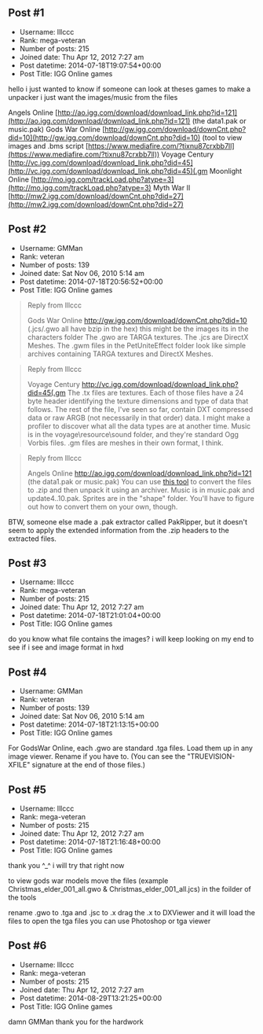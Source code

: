 ## Post #1
- Username: lllccc
- Rank: mega-veteran
- Number of posts: 215
- Joined date: Thu Apr 12, 2012 7:27 am
- Post datetime: 2014-07-18T19:07:54+00:00
- Post Title: IGG Online games

hello i just wanted to know if someone can look at theses games to make a unpacker i just want the images/music from the files 


Angels Online [http://ao.igg.com/download/download_link.php?id=121](http://ao.igg.com/download/download_link.php?id=121) (the data1.pak or music.pak)
Gods War Online [http://gw.igg.com/download/downCnt.php?did=10](http://gw.igg.com/download/downCnt.php?did=10) (tool to view images and .bms script [https://www.mediafire.com/?tixnu87crxbb7ll](https://www.mediafire.com/?tixnu87crxbb7ll))
Voyage Century [http://vc.igg.com/download/download_link.php?did=45](http://vc.igg.com/download/download_link.php?did=45)(.gm
Moonlight Online [http://mo.igg.com/trackLoad.php?atype=3](http://mo.igg.com/trackLoad.php?atype=3)
Myth War II [http://mw2.igg.com/download/downCnt.php?did=27](http://mw2.igg.com/download/downCnt.php?did=27)
## Post #2
- Username: GMMan
- Rank: veteran
- Number of posts: 139
- Joined date: Sat Nov 06, 2010 5:14 am
- Post datetime: 2014-07-18T20:56:52+00:00
- Post Title: IGG Online games

> Reply from lllccc
>
> Gods War Online http://gw.igg.com/download/downCnt.php?did=10 (.jcs/.gwo all have bzip in the hex) this might be the images its in the characters folder
The .gwo are TARGA textures. The .jcs are DirectX Meshes. The .gwm files in the PetUniteEffect folder look like simple archives containing TARGA textures and DirectX Meshes.

> Reply from lllccc
>
> Voyage Century http://vc.igg.com/download/download_link.php?did=45(.gm
The .tx files are textures. Each of those files have a 24 byte header identifying the texture dimensions and type of data that follows. The rest of the file, I've seen so far, contain DXT compressed data or raw ARGB (not necessarily in that order) data. I might make a profiler to discover what all the data types are at another time. Music is in the voyage\resource\sound folder, and they're standard Ogg Vorbis files. .gm files are meshes in their own format, I think.

> Reply from lllccc
>
> Angels Online http://ao.igg.com/download/download_link.php?id=121 (the data1.pak or music.pak)
You can use [this tool](http://forum.xentax.com/blog/?p=1183) to convert the files to .zip and then unpack it using an archiver. Music is in music.pak and update4..10.pak. Sprites are in the "shape" folder. You'll have to figure out how to convert them on your own, though.

BTW, someone else made a .pak extractor called PakRipper, but it doesn't seem to apply the extended information from the .zip headers to the extracted files.
## Post #3
- Username: lllccc
- Rank: mega-veteran
- Number of posts: 215
- Joined date: Thu Apr 12, 2012 7:27 am
- Post datetime: 2014-07-18T21:01:04+00:00
- Post Title: IGG Online games

do you know what file contains the images? i will keep looking on my end to see if i see and image format in hxd
## Post #4
- Username: GMMan
- Rank: veteran
- Number of posts: 139
- Joined date: Sat Nov 06, 2010 5:14 am
- Post datetime: 2014-07-18T21:13:15+00:00
- Post Title: IGG Online games

For GodsWar Online, each .gwo are standard .tga files. Load them up in any image viewer. Rename if you have to. (You can see the "TRUEVISION-XFILE" signature at the end of those files.)
## Post #5
- Username: lllccc
- Rank: mega-veteran
- Number of posts: 215
- Joined date: Thu Apr 12, 2012 7:27 am
- Post datetime: 2014-07-18T21:16:48+00:00
- Post Title: IGG Online games

thank you ^_^ i will try that right now

to view gods war models move the files (example Christmas_elder_001_all.gwo & Christmas_elder_001_all.jcs) in the foilder of the tools

rename .gwo to .tga and .jsc to .x drag the .x to DXViewer and it will load the files
 to open the tga files you can use Photoshop or tga viewer
## Post #6
- Username: lllccc
- Rank: mega-veteran
- Number of posts: 215
- Joined date: Thu Apr 12, 2012 7:27 am
- Post datetime: 2014-08-29T13:21:25+00:00
- Post Title: IGG Online games

damn GMMan thank you for the hardwork
